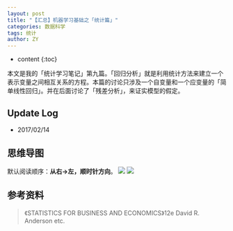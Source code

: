 ```yaml
---
layout: post
title: "【汇总】机器学习基础之「统计篇」"
categories: 数据科学
tags: 统计
author: ZY
---
```


* content
{:toc}

本文是我的「统计学习笔记」第九篇。「回归分析」就是利用统计方法来建立一个表示变量之间相互关系的方程。本篇的讨论只涉及一个自变量和一个应变量的「简单线性回归」。并在后面讨论了「残差分析」，来证实模型的假定。




## Update Log
- 2017/02/14

## 思维导图
默认阅读顺序：**从右→左，顺时针方向**。
![](https://raw.githubusercontent.com/woaielf/woaielf.github.io/master/_posts/Pic/1702/170214-1.png)
![](https://raw.githubusercontent.com/woaielf/woaielf.github.io/master/_posts/Pic/1702/170214-2.png)



## 参考资料
> 《STATISTICS FOR BUSINESS AND ECONOMICS》12e David R. Anderson etc.

